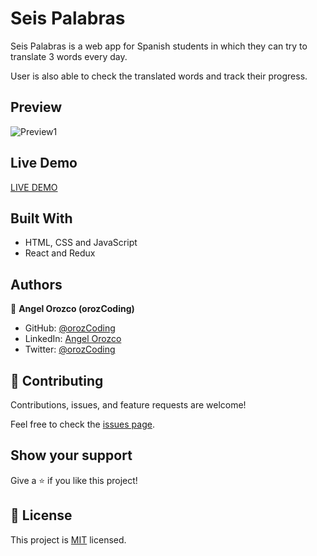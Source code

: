 # Seis Palabras

Seis Palabras is a web app for Spanish students in which they can try to translate 3 words every day.

User is also able to check the translated words and track their progress.

## Preview

![Preview1](./public/seispalabraspreview.gif)

## Live Demo

[LIVE DEMO](https://trespalabras.netlify.app/)

## Built With

- HTML, CSS and JavaScript
- React and Redux

## Authors

👤 **Angel Orozco (orozCoding)**

- GitHub: [@orozCoding](https://github.com/orozCoding)
- LinkedIn: [Angel Orozco](https://www.linkedin.com/in/angel-orozco-652230228/)
- Twitter: [@orozCoding](https://twitter.com/orozCoding)

## 🤝 Contributing

Contributions, issues, and feature requests are welcome!

Feel free to check the [issues page](../../issues/).

## Show your support

Give a ⭐️ if you like this project!

## 📝 License

This project is [MIT](./MIT.md) licensed.
